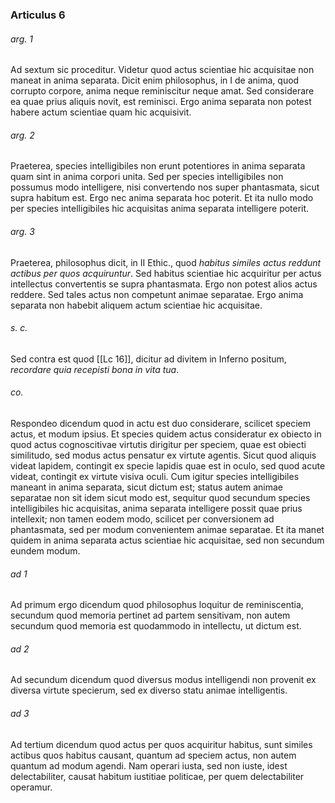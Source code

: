 ### Articulus 6

###### arg. 1
Ad sextum sic proceditur. Videtur quod actus scientiae hic acquisitae non maneat in anima separata. Dicit enim philosophus, in I de anima, quod corrupto corpore, anima neque reminiscitur neque amat. Sed considerare ea quae prius aliquis novit, est reminisci. Ergo anima separata non potest habere actum scientiae quam hic acquisivit.

###### arg. 2
Praeterea, species intelligibiles non erunt potentiores in anima separata quam sint in anima corpori unita. Sed per species intelligibiles non possumus modo intelligere, nisi convertendo nos super phantasmata, sicut supra habitum est. Ergo nec anima separata hoc poterit. Et ita nullo modo per species intelligibiles hic acquisitas anima separata intelligere poterit.

###### arg. 3
Praeterea, philosophus dicit, in II Ethic., quod *habitus similes actus reddunt actibus per quos acquiruntur*. Sed habitus scientiae hic acquiritur per actus intellectus convertentis se supra phantasmata. Ergo non potest alios actus reddere. Sed tales actus non competunt animae separatae. Ergo anima separata non habebit aliquem actum scientiae hic acquisitae.

###### s. c.
Sed contra est quod [[Lc 16]], dicitur ad divitem in Inferno positum, *recordare quia recepisti bona in vita tua*.

###### co.
Respondeo dicendum quod in actu est duo considerare, scilicet speciem actus, et modum ipsius. Et species quidem actus consideratur ex obiecto in quod actus cognoscitivae virtutis dirigitur per speciem, quae est obiecti similitudo, sed modus actus pensatur ex virtute agentis. Sicut quod aliquis videat lapidem, contingit ex specie lapidis quae est in oculo, sed quod acute videat, contingit ex virtute visiva oculi. Cum igitur species intelligibiles maneant in anima separata, sicut dictum est; status autem animae separatae non sit idem sicut modo est, sequitur quod secundum species intelligibiles hic acquisitas, anima separata intelligere possit quae prius intellexit; non tamen eodem modo, scilicet per conversionem ad phantasmata, sed per modum convenientem animae separatae. Et ita manet quidem in anima separata actus scientiae hic acquisitae, sed non secundum eundem modum.

###### ad 1
Ad primum ergo dicendum quod philosophus loquitur de reminiscentia, secundum quod memoria pertinet ad partem sensitivam, non autem secundum quod memoria est quodammodo in intellectu, ut dictum est.

###### ad 2
Ad secundum dicendum quod diversus modus intelligendi non provenit ex diversa virtute specierum, sed ex diverso statu animae intelligentis.

###### ad 3
Ad tertium dicendum quod actus per quos acquiritur habitus, sunt similes actibus quos habitus causant, quantum ad speciem actus, non autem quantum ad modum agendi. Nam operari iusta, sed non iuste, idest delectabiliter, causat habitum iustitiae politicae, per quem delectabiliter operamur.

